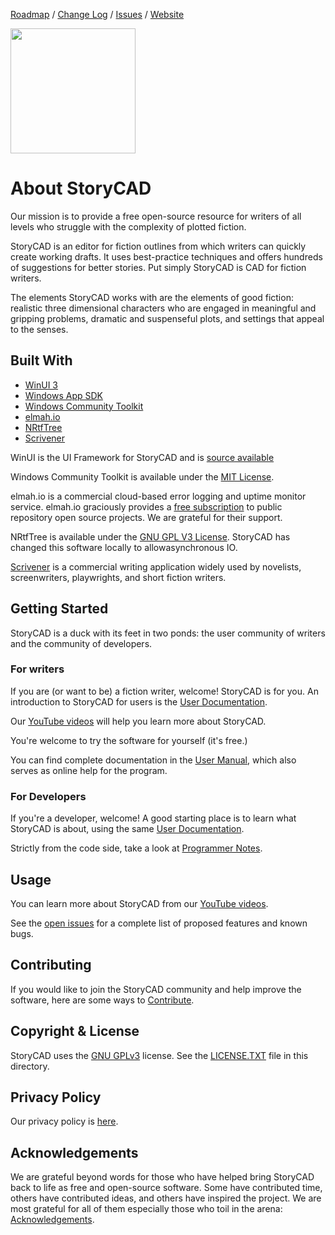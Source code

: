[Roadmap][24] / 
[Change Log][25] / 
[Issues](https://github.com/StoryBuilder-org/StoryCAD/issues) /
[Website][26] 

<a href="https://apps.microsoft.com/detail/9PLBNHZV1XM2?mode=direct">
	<img src="https://get.microsoft.com/images/en-gb%20dark.svg" width="200"/>
</a>

# About StoryCAD

Our mission is to provide a free open-source resource for writers of all levels who struggle with the complexity of plotted fiction.

StoryCAD is an editor for fiction outlines from which writers can quickly create working drafts. It uses best-practice techniques and offers hundreds of suggestions for better stories. Put simply StoryCAD is CAD for fiction writers.

The elements StoryCAD works with are the elements of good fiction: realistic three 
dimensional characters who are engaged in meaningful and gripping problems, dramatic 
and suspenseful plots, and settings that appeal to the senses.

## Built With

* [WinUI 3][1]
* [Windows App SDK][2]
* [Windows Community Toolkit][3]
* [elmah.io][4]
* [NRtfTree][5]
* [Scrivener][6]

WinUI is the UI Framework for StoryCAD and is [source available](https://github.com/microsoft/microsoft-ui-xaml/tree/main/src)

Windows Community Toolkit is available under the [MIT License][14].

elmah.io is a commercial cloud-based error logging and uptime monitor service. elmah.io graciously provides a [free subscription][15] to public repository open source projects. We are grateful for their support.

NRtfTree is available under the [GNU GPL V3 License][16]. StoryCAD has changed this software locally to allowasynchronous IO.

[Scrivener][6] is a commercial writing application widely used by novelists, screenwriters, playwrights, and short fiction writers. 

## Getting Started

StoryCAD is a duck with its feet in two ponds: the user community of writers and the community of developers. 

### For writers

If you are (or want to be) a fiction writer, welcome! StoryCAD is for you. An introduction to StoryCAD for users is the [User Documentation][9].

Our [YouTube videos][28] will help you learn more about StoryCAD.

You're welcome to try the software for yourself (it's free.) 

You can find complete documentation in the [User Manual][8], which also serves as online help for the program.

### For Developers

If you're a developer, welcome! A good starting place is to learn what StoryCAD is about, using the same [User Documentation][9].

Strictly from the code side, take a look at [Programmer Notes][10].

## Usage

You can learn more about StoryCAD from our [YouTube videos][28].

See the [open issues](https://github.com/StoryBuilder-org/StoryCAD/issues) for a complete list of proposed features and known bugs.

## Contributing

If you would like to join the StoryCAD community and help improve the software, here are some ways to [Contribute][13].

## Copyright & License

StoryCAD uses the [GNU GPLv3][20] license.
See the [LICENSE.TXT][23] file in this directory. 

## Privacy Policy

Our privacy policy is [here][22].

## Acknowledgements

We are grateful beyond words for those who have helped bring StoryCAD back to life as free and open-source software. Some have contributed time, others have contributed ideas, and others have inspired the project.
We are most grateful for all of them especially those who toil in the arena:
[Acknowledgements][21].

[1]:https://github.com/microsoft/microsoft-ui-xaml
[2]:https://github.com/microsoft/WindowsAppSDK#readme
[3]:https://github.com/CommunityToolkit/Windows
[4]:https://elmah.io/
[5]:https://github.com/sgolivernet/nrtftree#readme
[6]:https://www.literatureandlatte.com/scrivener/overview
[7]:https://www.syncfusion.com/winui-controls
[8]:https://storybuilder-org.github.io/StoryCAD/
[9]:https://github.com/StoryBuilder-org/StoryCAD/blob/main/USERNOTES.md
[10]:https://github.com/StoryBuilder-org/StoryCAD/blob/main/DEVNOTES.md
[13]:https://github.com/StoryBuilder-org/StoryCAD/blob/main/CONTRIBUTING.md
[14]:https://mit-license.org/
[15]:https://elmah.io/sponsorship/opensource/
[16]:https://github.com/sgolivernet/nrtftree/blob/master/LICENSE
[20]:https://choosealicense.com/licenses/gpl-3.0/
[21]:https://github.com/StoryBuilder-org/StoryCAD/blob/main/ACKNOWLEDGE.md
[22]:https://github.com/StoryBuilder-org/StoryCAD/blob/main/PRIVACY_POLICY.TXT
[23]:https://github.com/StoryBuilder-org/StoryCAD/blob/main/LICENSE.TXT
[24]:https://github.com/StoryBuilder-org/StoryCAD/blob/main/ROADMAP.md
[25]:https://github.com/StoryBuilder-org/StoryCAD/blob/main/CHANGELOG.md
[26]:https://StoryBuilder.org/
[27]:https://apps.microsoft.com/store/detail/StoryCAD/9PLBNHZV1XM2?hl=en-us&gl=us
[28]:https://www.youtube.com/watch?v=Oi7G9TEKsro
